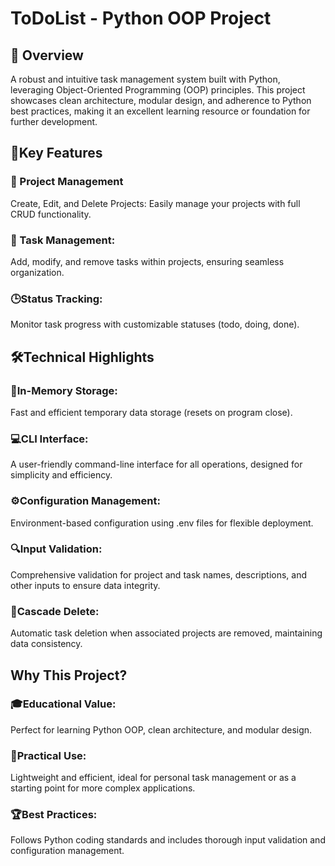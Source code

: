 # ToDoList - Python OOP Project

## 🚀 Overview

A robust and intuitive task management system built with Python, leveraging Object-Oriented Programming (OOP) principles. This project showcases clean architecture, modular design, and adherence to Python best practices, making it an excellent learning resource or foundation for further development.

## 🔑Key Features

### 📁 Project Management
Create, Edit, and Delete Projects: Easily manage your projects with full CRUD functionality.
### 📝 Task Management: 
Add, modify, and remove tasks within projects, ensuring seamless organization.
### 🕒Status Tracking: 
Monitor task progress with customizable statuses (todo, doing, done).

## 🛠️Technical Highlights

### 🧠In-Memory Storage: 
Fast and efficient temporary data storage (resets on program close).
### 💻CLI Interface:
A user-friendly command-line interface for all operations, designed for simplicity and efficiency.
### ⚙️Configuration Management:
Environment-based configuration using .env files for flexible deployment.
### 🔍Input Validation: 
Comprehensive validation for project and task names, descriptions, and other inputs to ensure data integrity.
### 🧹Cascade Delete: 
Automatic task deletion when associated projects are removed, maintaining data consistency.

## Why This Project?

### 🎓Educational Value:
Perfect for learning Python OOP, clean architecture, and modular design.
### 🚀Practical Use:
Lightweight and efficient, ideal for personal task management or as a starting point for more complex applications.
### 🏆Best Practices:
Follows Python coding standards and includes thorough input validation and configuration management.